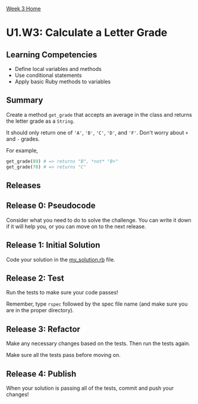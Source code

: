 [Week 3 Home](../../)

# U1.W3: Calculate a Letter Grade

## Learning Competencies
- Define local variables and methods
- Use conditional statements
- Apply basic Ruby methods to variables

## Summary
Create a method `get_grade` that accepts an average in the class and returns the letter grade as a `String`.

It should only return one of `'A'`, `'B'`, `'C'`, `'D'`, and `'F'`.  Don't worry about `+` and `-` grades.

For example,

```ruby
get_grade(89) # => returns "B", *not* "B+"
get_grade(70) # => returns "C"
```

## Releases

## Release 0: Pseudocode
Consider what you need to do to solve the challenge. You can write it down if it will help you, or you can move on to the next release.

## Release 1: Initial Solution
Code your solution in the [my_solution.rb](my_solution.rb) file.

## Release 2: Test
Run the tests to make sure your code passes!

Remember, type `rspec` followed by the spec file name (and make sure you are in the proper directory).

## Release 3: Refactor
Make any necessary changes based on the tests. Then run the tests again.

Make sure all the tests pass before moving on.

## Release 4: Publish
When your solution is passing all of the tests, commit and push your changes!
